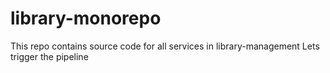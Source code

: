# library-monorepo
This repo contains source code for all services in library-management
Lets trigger the pipeline
